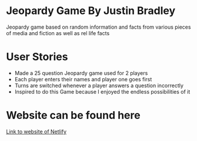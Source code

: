 # Jeopardy Game By Justin Bradley
Jeopardy game based on random information and facts from various pieces of media and fiction as well as
rel life facts
# User Stories
- Made a 25 question Jeopardy game used for 2 players
- Each player enters their names and player one goes first
- Turns are switched whenever a player answers a question incorrectly
- Inspired to do this Game because I enjoyed the endless possibilities of it
# Website can be found here
[Link to website of Netlify](https://vigorous-blackwell-0d4f6a.netlify.com)
